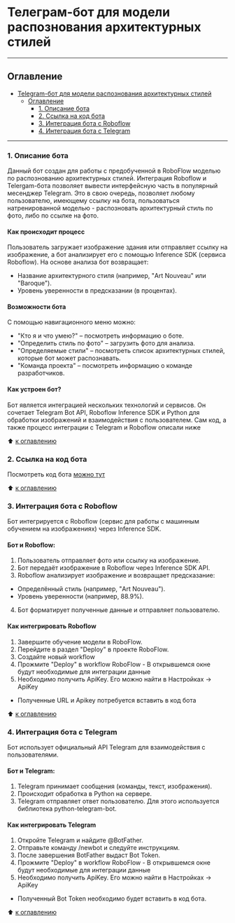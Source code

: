 # Телеграм-бот для модели распознования архитектурных стилей
___
## Оглавление
- [Telegram-бот для модели распознования архитектурных стилей](#телеграм-бот)
  - [Оглавление](#оглавление)
    - [1. Описание бота](#1-описание-бота)
    - [2. Ссылка на код бота](#2-ссылка-на-код-бота)
    - [3. Интеграция бота с Roboflow](#3-интеграция-бота-с-roboflow)
    - [4. Интеграция бота с Telegram](#4-Интеграция-бота-с-telegram)
___

### 1. Описание бота
Данный бот создан для работы с предобученной в RoboFlow моделью по распознованию архитектурных стилей. Интеграция Roboflow и Telergam-бота позволяет вывести интерфейсную часть в популярный месенджер Telegram.
Это в свою очередь, позволяет любому пользователю, имеющему ссылку на бота, пользоваться натренированной моделью - распозновать архитектурный стиль по фото, либо по ссылке на фото.

#### Как происходит процесс
Пользователь загружает изображение здания или отправляет ссылку на изображение, а бот анализирует его с помощью Inference SDK (сервиса Roboflow).
На основе анализа бот возвращает: 
- Название архитектурного стиля (например, "Art Nouveau" или "Baroque").
- Уровень уверенности в предсказании (в процентах).

#### Возможности бота
С помощью навигационного меню можно:
- "Кто я и что умею?" – посмотреть информацию о боте.
- "Определить стиль по фото" – загрузить фото для анализа.
- "Определяемые стили" – посмотреть список архитектурных стилей, которые бот может распознавать.
- "Команда проекта" – посмотреть информацию о команде разработчиков.

#### Как устроен бот?
Бот является интеграцией нескольких технологий и сервисов. Он сочетает Telegram Bot API, Roboflow Inference SDK и Python для обработки изображений и взаимодействия с пользователем.
Сам код, а также процесс интеграции с Telegram и Roboflow описали ниже

:arrow_up: [к оглавлению](#оглавление)

### 2. Ссылка на код бота
Посмотреть код бота [можно тут](https://github.com/olegrasskazovpro/hackathones/blob/main/architectural-styles-detection/telegram/bot.py)

:arrow_up: [к оглавлению](#оглавление)

### 3. Интеграция бота с Roboflow
Бот интегрируется с Roboflow (сервис для работы с машинным обучением на изображениях) через Inference SDK.

#### Бот и Roboflow:
1. Пользователь отправляет фото или ссылку на изображение.
2. Бот передаёт изображение в Roboflow через Inference SDK API.
3. Roboflow анализирует изображение и возвращает предсказание:
- Определённый стиль (например, "Art Nouveau").
- Уровень уверенности (например, 88.9%).
4. Бот форматирует полученные данные и отправляет пользователю.

#### Как интегрировать Roboflow
1. Завершите обучение модели в RoboFlow.
2. Перейдите в раздел "Deploy" в проекте RoboFlow.
3. Создайте новый workflow
4. Прожмите "Deploy" в workflow RoboFlow - В открывшемся окне будут необходимые для интеграции данные
5. Необходимо получить ApiKey. Его можно найти в Настройках -> ApiKey
* Полученные URL и Apikey потребуется вставить в код бота

:arrow_up: [к оглавлению](#оглавление)

### 4. Интеграция бота с Telegram
Бот использует официальный API Telegram для взаимодействия с пользователями.
#### Бот и Telegram:
1. Telegram принимает сообщения (команды, текст, изображения).
2. Происходит обработка в Python на сервере.
3. Telegram отправляет ответ пользователю.
Для этого используется библиотека python-telegram-bot.

#### Как интегрировать Telegram
1. Откройте Telegram и найдите @BotFather.
2. Отправьте команду /newbot и следуйте инструкциям.
3. После завершения BotFather выдаст Bot Token.
4. Прожмите "Deploy" в workflow RoboFlow - В открывшемся окне будут необходимые для интеграции данные
5. Необходимо получить ApiKey. Его можно найти в Настройках -> ApiKey
* Полученный Bot Token необходимо будет вставить в код бота.

:arrow_up: [к оглавлению](#оглавление)


